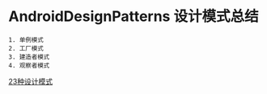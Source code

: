 # AndroidDesignPatterns 设计模式总结

	1. 单例模式
	2. 工厂模式
	3. 建造者模式
	4. 观察者模式


[23种设计模式](http://www.cnblogs.com/geek6/p/3951677.html)
